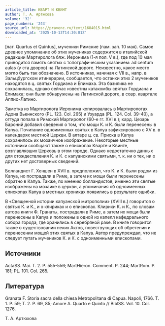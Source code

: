 ```yaml
---
article_title: КВАРТ И КВИНТ
author: Т. А. Артюхова
volume: '32'
page_numbers: '243'
source_url: https://pravenc.ru/text/1684015.html
downloaded_at: '2025-10-13T14:30:01Z'
---
```


[лат. Quartus et Quintus], мученики Римские (пам. зап. 10 мая). Самое древнее упоминание об этих мучениках содержится в италийской редакции Мартиролога блж. Иеронима (1-я пол. V в.), где под 10 мая приводится память святых с топографическим указанием: ad centum aulas (у ста дворов) на Латинской дороге. Неизвестно, какое место могло быть так обозначено. В источниках, начиная с VII в., напр. в Зальцбургском итинерарии, сообщается, что останки этих 2 мучеников находятся в ц. святых Гордиана и Епимаха. Эта базилика не сохранилась, однако сейчас известны катакомбы святых Гордиана и Епимаха; они были обнаружены на Латинской дороге, в совр. квартале Аппио-Латино.

Заметка из Мартиролога Иеронима копировалась в Мартирологах Адона Вьеннского (PL. 123. Col. 265) и Узуарда (PL. 124. Col. 39-40), а оттуда попала в Римский Мартиролог (60-е гг. XVI в.); кард. Цезарь Бароний добавил сведения о том, что мощи К. и К. были перенесены в Капуа. Почитание одноименных святых в Капуа зафиксировано с XV в. в календарях местной Церкви. В алтаре ц. св. Приска в Капуа сохранилось их мозаичное изображение. Некоторые местные источники сообщают также о епископах Кварте и Квинте, возглавлявших Церковь в этом городе. Однако недостаточно данных для отождествления К. и К. с капуанскими святыми, т. к. ни о тех, ни о других нет достоверных сведений.

Болландист Г. Хеншен в XVII в. предположил, что К. и К. были родом из Капуа, но пострадали в Риме, а затем их мощи были перенесены обратно в Капуа. Также, по мнению болландистов, именно эти святые изображены на мозаике в церкви, а упоминания об одноименных епископах Капуа в местных хрониках появились в результате ошибки.

В «Священной истории капуанской митрополии» (XVIII в.) говорится о святых К. и К., и о клириках и о епископах. Клирики К. и К., по словам автора книги Ф. Гранаты, пострадали в Риме, а затем их мощи были перенесены в Капуа и положены в одной из капелл кафедрального собора города, где хранились в серебряной раке. В книге говорится также о существовании неких Актов, повествующих об обретении и перенесении мощей этих святых в Капуа. Автор предупреждал, что не следует путать мучеников К. и К. с одноименными епископами.

## Источники

ActaSS. Mai. T. 2. P. 555-556; MartHieron. Comment. Р. 244; MartRom. P. 181; PL. 101. Col. 265.

## Литература

Granata F. Storia sacra della chiesa Metropolitana di Capua. Napoli, 1766. T. 1. P. 59; T. 2. P. 69, 85; Amore A. Quarto e Quinto // BiblSS. Vol. 10. Col. 1276.

Т. А. Артюхова
